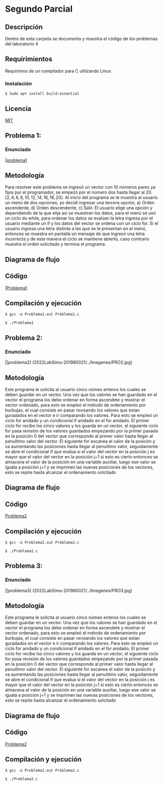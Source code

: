 # Segundo Parcial 
## Descripción
Dentro de esta carpeta se documenta y muestra el código de los problemas del laboratorio 4

## Requirimientos 
Requirimos de un compilador para C utilizando Linux

### Instalación
```
$ Sudo apt install build-essential 
``` 
## Licencia
[MIT](LICENCE)


## Problema 1: 

### Enunciado
|[problema1](2022LabSimu-201980021/../Imagenes/PRO1.jpg)


## Metodología
Para resolver este problema se ingresó un vector con 10 números pares ya fijos por el programador, se empezó por el número dos hasta llegar al 20. $[2,4,6,8,10,12,14,16,18,20]$. Al inicio del programa se le muestra al usuario un menú de dos opciones, yo decidí ingresar una tercera opción, a) Orden ascendente, d) Orden descendente, c) Salir. El usuario elige una opción y dependiendo de la que elija así se muestran los datos, para el menú se usó un ciclo do while, para ordenar los datos se evalúan la letra ingresa por el usuario mediante un if y los datos del vector se ordena con un ciclo for. Si el usuario ingresa una letra distinta a las que se le presentan en el menú, entonces se muestra en pantalla un mensaje de que ingresó una letra incorrecta y de esta manera el ciclo se mantiene abierto, caso contrario muestra el orden solicitado y termina el programa.

## Diagrama de flujo



## Código
|[Problema1](2022LabSimu-201980021/../Problema1.c)

## Compilación y ejecución
```
$ gcc -o Problema1.out Problema1.c

$ ./Problema1

``` 

## Problema 2: 

### Enunciado
|[problema2]
(2022LabSimu-201980021/../Imagenes/PRO2.jpg)

## Metodología
Este programa le solicita al usuario cinco númeo enteros los cuales se deben guardar en un vector. Una vez que los valores se han guardado en el vector el programa los debe ordenar en forma ascendete y mostrar el vector ordenado, para esto se empleó el método de ordenamiento por burbujas, el cual consiste en pasar revisando los valores que estan guradados en el vector e ir comparando los valores. Para esto se empleó un ciclo for anidado y un condicional if anidado en el for anidado. 
El primer ciclo for recibe los cinco valores y los guarda en un vector, el siguiente ciclo for pasa revisión de los valores guardados empezando por la primer pasada en la posición 0 del vector que corresponde al primer valor hasta llegar al penultimo valor del vector. 
El siguiente for escanea el valor de la posicón y va aumentando las posiciones hasta llegar al penultimo valor, seguidamente se abre el condicional if que evalua si el valor del vector en la posición j es mayor que el valor del vector en la posición j+1 si esto es cierto entonces se almacena el valor de la posición en una variable auxiliar, luego ese valor se iguala a posición j+1 y se imprimen las nuevas posiciones de los vectores, esto se repite hasta alcanzar el ordenamiento solcitado

## Diagrama de flujo


## Código
[Problema2](2022LabSimu-201980021/../Problema2.c)

## Compilación y ejecución
```
$ gcc -o Problema2.out Problema2.c

$ ./Problema2.c

``` 

## Problema 3: 

### Enunciado
|[problema3]
(2022LabSimu-201980021/../Imagenes/PRO3.jpg)

## Metodología
Este programa le solicita al usuario cinco númeo enteros los cuales se deben guardar en un vector. Una vez que los valores se han guardado en el vector el programa los debe ordenar en forma ascendete y mostrar el vector ordenado, para esto se empleó el método de ordenamiento por burbujas, el cual consiste en pasar revisando los valores que estan guradados en el vector e ir comparando los valores. Para esto se empleó un ciclo for anidado y un condicional if anidado en el for anidado. 
El primer ciclo for recibe los cinco valores y los guarda en un vector, el siguiente ciclo for pasa revisión de los valores guardados empezando por la primer pasada en la posición 0 del vector que corresponde al primer valor hasta llegar al penultimo valor del vector. 
El siguiente for escanea el valor de la posicón y va aumentando las posiciones hasta llegar al penultimo valor, seguidamente se abre el condicional if que evalua si el valor del vector en la posición j es mayor que el valor del vector en la posición j+1 si esto es cierto entonces se almacena el valor de la posición en una variable auxiliar, luego ese valor se iguala a posición j+1 y se imprimen las nuevas posiciones de los vectores, esto se repite hasta alcanzar el ordenamiento solcitado

## Diagrama de flujo


## Código
[Problema2](2022LabSimu-201980021/../Problema2.c)

## Compilación y ejecución
```
$ gcc -o Problema2.out Problema2.c

$ ./Problema2.c

``` 